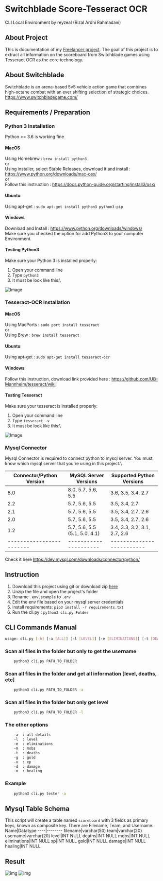 # Switchblade Score-Tesseract OCR
CLI Local Environment
by reyzeal (Rizal Ardhi Rahmadani)

## About Project
This is documentation of my [Freelancer project](https://www.freelancer.co.id/projects/php/Image-text-OCR-using-tesseract-26533030/details). The goal of this project is to extract all information on the scoreboard from Switchblade games using Tesseract OCR as the core technology.

## About Switchblade
Switchblade is an arena-based 5v5 vehicle action game that combines high-octane combat with an ever shifting selection of strategic choices.\
https://www.switchbladegame.com/

## Requirements / Preparation
### Python 3 Installation
Python >= 3.6 is working fine
#### MacOS
Using Homebrew : `brew install python3`\
or\
Using installer, select Stable Releases, download it and install : https://www.python.org/downloads/mac-osx/ \
or\
Follow this instruction : https://docs.python-guide.org/starting/install3/osx/

#### Ubuntu
Using apt-get : `sudo apt-get install python3 python3-pip`
#### Windows
Download and Install : https://www.python.org/downloads/windows/ \
Make sure you checked the option for add Python3 to your computer Environment.

#### Testing Python3
Make sure your Python 3 is installed properly:
1. Open your command line
2. Type `python3`
3. It must be look like this:\
 
![Image](https://github.com/reyzeal/score-tesseract/raw/master/docs/python3.png)

### Tesseract-OCR Installation
#### MacOS
Using MacPorts : `sudo port install tesseract`\
or\
Using Brew : `brew install tesseract`
#### Ubuntu
Using apt-get : `sudo apt-get install tesseract-ocr`
#### Windows
Follow this instruction, download link provided here : https://github.com/UB-Mannheim/tesseract/wiki

#### Testing Tesseract
Make sure your tesseract is installed properly:
1. Open your command line
2. Type `tesseract -v`
3. It must be look like this:\
 
![Image](https://github.com/reyzeal/score-tesseract/raw/master/docs/tesseract.png)

### Mysql Connector
Mysql Connector is required to connect python to mysql server. You must know which mysql server that you're using in this project.\

Connector/Python Version|MySQL Server Versions|Supported Python Versions
------------------------|---------------------|-------------------------
8.0|8.0, 5.7, 5.6, 5.5|3.6, 3.5, 3.4, 2.7
2.2|5.7, 5.6, 5.5|3.5, 3.4, 2.7
2.1|5.7, 5.6, 5.5|3.5, 3.4, 2.7, 2.6
2.0|5.7, 5.6, 5.5|3.5, 3.4, 2.7, 2.6
1.2|5.7, 5.6, 5.5 (5.1, 5.0, 4.1)|3.4, 3.3, 3.2, 3.1, 2.7, 2.6
------------------------|---------------------|-------------------------
Check it here https://dev.mysql.com/downloads/connector/python/

## Instruction
1. Download this project using git or download zip [here](https://github.com/reyzeal/score-tesseract/archive/master.zip)
2. Unzip the file and open the project's folder
3. Rename `.env.example` to `.env`
4. Edit the env file based on your mysql server credentials
5. Install requirements: `pip3 install -r requirements.txt`
6. Run the cli.py : `python3 cli.py Folder`

## CLI Commands Manual
```bash
usage: cli.py [-h] [-a [ALL]] [-l [LEVEL]] [-e [ELIMINATIONS]] [-t [DEATHS]] [-m [MOBS]] [-g [GOLD]] [-x [XP]] [-d [DAMAGE]][-n [HEALING]]
```
### Scan all files in the folder but only to get the username
```bash
    python3 cli.py PATH_TO_FOLDER
```
### Scan all files in the folder and get all information [level, deaths, etc]
```bash
    python3 cli.py PATH_TO_FOLDER -a
```
### Scan all files in the folder but only get level
```bash
    python3 cli.py PATH_TO_FOLDER -l
```
### The other options
```bash
    -a  : all details
    -l  : level
    -e  : eliminations
    -m  : mobs
    -t  : deaths
    -g  : gold
    -x  : xp
    -d  : damage
    -n  : healing
```

### Example
```bash
    python3 cli.py tester -a
```

## Mysql Table Schema
This script will create a table named `scoreboard` with 3 fields as primary keys, known as composite key. There are Filename, Team, and Username.
Name|Datatype
----|--------
filename|varchar(50)
team|varchar(20)
username|varchar(20)
level|INT NULL
deaths|INT NULL
mobs|INT NULL
eliminations|INT NULL
xp|INT NULL
gold|INT NULL
damage|INT NULL
healing|INT NULL

## Result
![img](https://github.com/reyzeal/score-tesseract/raw/master/docs/first.png)
![img](https://github.com/reyzeal/score-tesseract/raw/master/docs/second.png)